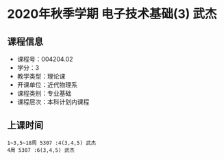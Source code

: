 # 2020年秋季学期 电子技术基础(3) 武杰






## 课程信息

- 课程号：004204.02
- 学分：3
- 教学类型：理论课
- 开课单位：近代物理系
- 课程类别：专业基础
- 课程层次：本科计划内课程

## 上课时间

```
1~3,5~18周 5307 :4(3,4,5) 武杰
4周 5307 :6(3,4,5) 武杰
```

